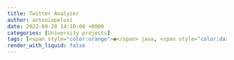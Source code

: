 ```yaml
---
title: Twitter Analyzer
author: antoniopelusi
date: 2022-09-28 14:10:00 +0800
categories: [University projects]
tags: [<span style="color:orange">●</span> java, <span style="color:darkSlateBlue">●</span> CSS]
render_with_liquid: false
---
```

<!-- 
> this project was developed for an university exam.
{: .prompt-info }

A Twitter scraper developed for **Software Project** exam at Unimore Computer Science Degree

Source code available [**here**](https://github.com/antoniopelusi/Twitter-Analyzer)

## Developers
* Alessandra Cosenza - scrum master.<br>
* Antonio Pelusi - dev, tester.<br>
* Erik Burani - UI dev, tester.<br>
* Federico Fantini - dev.<br>
* Gianluca Corrado - dev, domain expert.<br>
* Lorenzo Stigliano - project owner.<br>
* Salvatore Bianco - tester, domain expert.<br>

## Instruction
* Download the source code
* Download [Java SE Development Kit 16.0.1](https://www.oracle.com/java/technologies/javase-jdk16-downloads.html)
* `cd /path/to/repo/out/artifacts/g3_dev_jar/`
* `/path/to/jdk-16.0.1/bin/java -jar g3_dev.jar`

## Sitemap repository
* `/database` &#8594; dump of the empty database
* `/doc/log` &#8594; log of the activity
* `/doc/presentation` &#8594; Twitter Analyzer presentation
* `/doc/Sprint` &#8594; documents
* `/doc/JavaDoc` &#8594; javaDoc
* `/out` &#8594; executable jar file (jre 16)
* `/src/main/java` &#8594; source code
* `/src/main/resources` &#8594; fxml for javafx, gui images, api json, css
* `/src/test/java` &#8594; test junit5 for every class
* `/target/site/jacoco/` &#8594; report coverage from jacoco, read by sonarqube
* `pom.xml` &#8594; maven file

## Screenshots
![](/assets/img/posts_images/twitteranalyzer.png) -->
